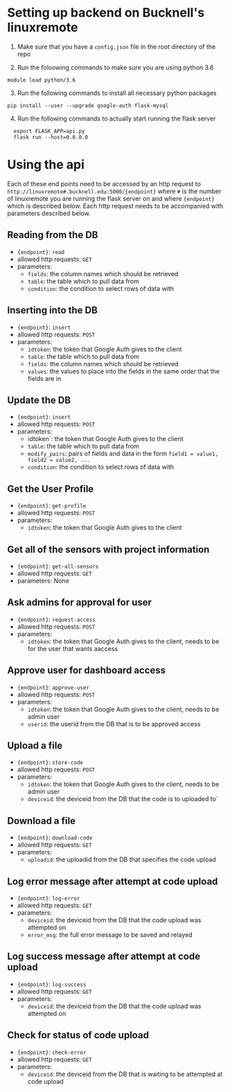 # Setting up backend on Bucknell's linuxremote
1. Make sure that you have a `config.json` file in the root directory of the repo

2. Run the foloowing commands to make sure you are using python 3.6
```
module load python/3.6
```

3. Run the following commands to install all necessary python packages 
```
pip install --user --upgrade google-auth flask-mysql
```

4. Run the following commands to actually start running the flask server
```
  export FLASK_APP=api.py
  flask run --host=0.0.0.0
```


# Using the api
Each of these end points need to be accessed by an http request to `http://linuxremote#.bucknell.edu:5000/{endpoint}` where `#` is the number of linuxremote you are running the flask server on and where `{endpoint}` which is described below.  Each http request needs to be accompanied with parameters described below.


## Reading from the DB
- `{endpoint}`: `read`
- allowed http requests: `GET`
- parameters: 
    - `fields`: the column names which should be retrieved
    - `table`: the table which to pull data from
    - `condition`: the condition to select rows of data with

## Inserting into the DB
- `{endpoint}`: `insert`
- allowed http requests: `POST`
- parameters:
    - `idtoken`: the token that Google Auth gives to the client
    - `table`: the table which to pull data from
    - `fields`: the column names which should be retrieved
    - `values`: the values to place into the fields in the same order that the fields are in

## Update the DB
- `{endpoint}`: `insert`
- allowed http requests: `POST`
- parameters:
    - idtoken`: the token that Google Auth gives to the client
    - `table`: the table which to pull data from
    - `modify_pairs`: pairs of fields and data in the form `field1 = value1, field2 = value2, ...`
    - `condition`: the condition to select rows of data with


## Get the User Profile
- `{endpoint}`: `get-profile`
- allowed http requests: `POST`
- parameters:
    - `idtoken`: the token that Google Auth gives to the client


## Get all of the sensors with project information
- `{endpoint}`: `get-all-sensors`
- allowed http requests: `GET`
- parameters: None


## Ask admins for approval for user
- `{endpoint}`: `request-access`
- allowed http requests: `POST`
- parameters:
    - `idtoken`: the token that Google Auth gives to the client, needs to be for the user that wants aaccess


## Approve user for dashboard access
- `{endpoint}`: `approve-user`
- allowed http requests: `POST`
- parameters:
    - `idtoken`: the token that Google Auth gives to the client, needs to be admin user
    - `userid`: the userid from the DB that is to be approved access


## Upload a file
- `{endpoint}`: `store-code`
- allowed http requests: `POST`
- parameters:
    - `idtoken`: the token that Google Auth gives to the client, needs to be admin user
    - `deviceid`: the deviceid from the DB that the code is to uploaded to`


## Download a file
- `{endpoint}`: `download-code`
- allowed http requests: `GET`
- parameters:
    - `uploadid`: the uploadid from the DB that specifies the code upload
    

## Log error message after attempt at code upload
- `{endpoint}`: `log-error`
- allowed http requests: `GET`
- parameters:
    - `deviceid`: the deviceid from the DB that the code upload was attempted on
    - `error_msg`: the full error message to be saved and relayed


## Log success message after attempt at code upload
- `{endpoint}`: `log-success`
- allowed http requests: `GET`
- parameters:
    - `deviceid`: the deviceid from the DB that the code upload was attempted on


## Check for status of code upload
- `{endpoint}`: `check-error`
- allowed http requests: `GET`
- parameters:
    - `deviceid`: the deviceid from the DB that is waiting to be attempted at code upload
